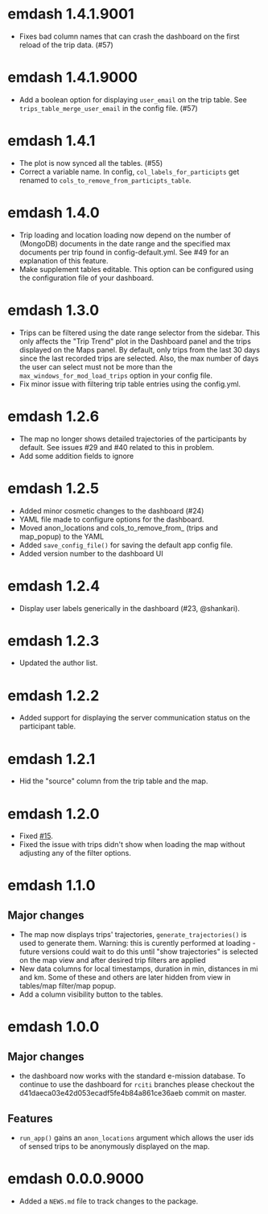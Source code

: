 <!-- NEWS.md is maintained by https://cynkra.github.io/fledge, do not edit -->

# emdash 1.4.1.9001

- Fixes bad column names that can crash the dashboard on the first reload of the trip data. (#57)


# emdash 1.4.1.9000

- Add a boolean option for displaying `user_email` on the trip table. See `trips_table_merge_user_email` in the config file. (#57)


# emdash 1.4.1

- The plot is now synced all the tables. (#55)
- Correct a variable name. In config, `col_labels_for_participts` get renamed to `cols_to_remove_from_participts_table`.


# emdash 1.4.0

- Trip loading and location loading now depend on the number of (MongoDB) documents in the date range and the specified max documents per trip found in config-default.yml. See #49 for an explanation of this feature.
- Make supplement tables editable. This option can be configured using the configuration file of your dashboard.


# emdash 1.3.0

- Trips can be filtered using the date range selector from the sidebar. This only affects the "Trip Trend" plot in the Dashboard panel and the trips displayed on the Maps panel. By default, only trips from the last 30 days since the last recorded trips are selected. Also, the max number of days the user can select must not be more than the `max_windows_for_mod_load_trips` option in your config file.
- Fix minor issue with filtering trip table entries using the config.yml.


# emdash 1.2.6

- The map no longer shows detailed trajectories of the participants by default. See issues #29 and #40 related to this in problem.
- Add some addition fields to ignore

# emdash 1.2.5

- Added minor cosmetic changes to the dashboard (#24)
- YAML file made to configure options for the dashboard.
- Moved anon_locations and cols_to_remove_from_ (trips and map_popup) to the YAML
- Added `save_config_file()` for saving the default app config file.
- Added version number to the dashboard UI

# emdash 1.2.4

- Display user labels generically in the dashboard (#23, @shankari).

# emdash 1.2.3

- Updated the author list.

# emdash 1.2.2

- Added support for displaying the server communication status on the participant table.

# emdash 1.2.1

-  Hid the "source" column from the trip table and the map. 

# emdash 1.2.0

- Fixed [#15](https://github.com/asiripanich/emdash/issues/15).
- Fixed the issue with trips didn't show when loading the map without adjusting any of the filter options.

# emdash 1.1.0

## Major changes

- The map now displays trips' trajectories, `generate_trajectories()` is used to generate them. Warning: this is curently performed at loading - future versions could wait to do this until "show trajectories" is selected on the map view and after desired trip filters are applied
- New data columns for local timestamps, duration in min, distances in mi and km. Some of these and others are later hidden from view in tables/map filter/map popup.
- Add a column visibility button to the tables.

# emdash 1.0.0

## Major changes

- the dashboard now works with the standard e-mission database. To continue to use the dashboard for `rciti` branches please checkout the d41daeca03e42d053ecadf5fe4b84a861ce36aeb commit on master.

## Features

- `run_app()` gains an `anon_locations` argument which allows the user ids of sensed trips to be anonymously displayed on the map.

# emdash 0.0.0.9000

* Added a `NEWS.md` file to track changes to the package.
